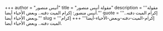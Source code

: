 +++
author = "أنيس منصور"
title = "مقولة أنيس منصور"
description = '''مقولة أنيس منصور: إكرام الميت دفنه.. وبعض الأحياء أيضا.'''
quote = '''إكرام الميت دفنه.. وبعض الأحياء أيضا.'''
slug = '''إكرام-الميت-دفنه-وبعض-الأحياء-أيضا'''
+++
إكرام الميت دفنه.. وبعض الأحياء أيضا.

